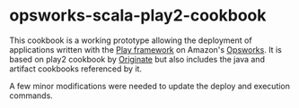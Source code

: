 opsworks-scala-play2-cookbook
=============================

This cookbook is a working prototype allowing the deployment of applications written with the [Play framework](http://www.playframework.com/) on Amazon's [Opsworks](http://aws.amazon.com/opsworks/).
It is based on play2 cookbook by [Originate](https://github.com/Originate/cookbooks/tree/master/play2) but also includes the java and artifact cookbooks referenced by it.

A few minor modifications were needed to update the deploy and execution commands. 

